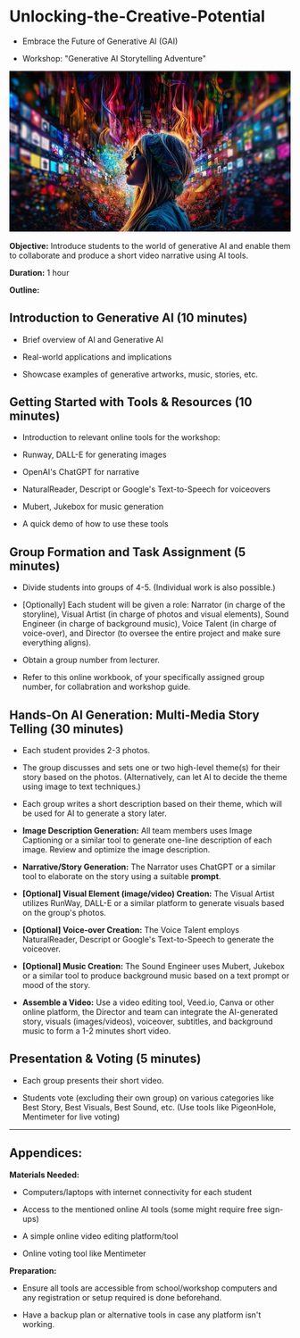 # Unlocking-the-Creative-Potential

- Embrace the Future of Generative AI (GAI)

- Workshop: "Generative AI Storytelling Adventure"

![](https://github.com/dd-consulting/Unlocking-the-Creative-Potential/blob/main/media/001.png)

**Objective:** Introduce students to the world of generative AI and enable them to collaborate and produce a short video narrative using AI tools.

**Duration:** 1 hour

**Outline:**

## **Introduction to Generative AI (10 minutes)**

- Brief overview of AI and Generative AI

- Real-world applications and implications

- Showcase examples of generative artworks, music, stories, etc.

## **Getting Started with Tools & Resources (10 minutes)**

- Introduction to relevant online tools for the workshop:
 - Runway, DALL-E for generating images
 - OpenAI's ChatGPT for narrative
 - NaturalReader, Descript or Google's Text-to-Speech for voiceovers
 - Mubert, Jukebox for music generation

- A quick demo of how to use these tools

## **Group Formation and Task Assignment (5 minutes)**

- Divide students into groups of 4-5. (Individual work is also possible.)

- [Optionally] Each student will be given a role: Narrator (in charge of the storyline), Visual Artist (in charge of photos and visual elements), Sound Engineer (in charge of background music), Voice Talent (in charge of voice-over), and Director (to oversee the entire project and make sure everything aligns).

- Obtain a group number from lecturer.

- Refer to this online workbook, of your specifically assigned group number, for collabration and workshop guide.

## **Hands-On AI Generation: Multi-Media Story Telling (30 minutes)**

- Each student provides 2-3 photos.

- The group discusses and sets one or two high-level theme(s) for their story based on the photos. (Alternatively, can let AI to decide the theme using image to text techniques.)

- Each group writes a short description based on their theme, which will be used for AI to generate a story later.

- **Image Description Generation:** All team members uses Image Captioning or a similar tool to generate one-line description of each image. Review and optimize the image description.

- **Narrative/Story Generation:** The Narrator uses ChatGPT or a similar tool to elaborate on the story using a suitable **prompt**.

- **[Optional] Visual Element (image/video) Creation:** The Visual Artist utilizes RunWay, DALL-E or a similar platform to generate visuals based on the group's photos.

- **[Optional] Voice-over Creation:** The Voice Talent employs NaturalReader, Descript or Google's Text-to-Speech to generate the voiceover.

- **[Optional] Music Creation:** The Sound Engineer uses Mubert, Jukebox or a similar tool to produce background music based on a text prompt or mood of the story.

- **Assemble a Video:** Use a video editing tool, Veed.io, Canva or other online platform, the Director and team can integrate the AI-generated story, visuals (images/videos), voiceover, subtitles, and background music to form a 1-2 minutes short video.

## **Presentation & Voting (5 minutes)**

- Each group presents their short video.

- Students vote (excluding their own group) on various categories like Best Story, Best Visuals, Best Sound, etc. (Use tools like PigeonHole, Mentimeter for live voting)

---

## Appendices:

**Materials Needed:**

- Computers/laptops with internet connectivity for each student

- Access to the mentioned online AI tools (some might require free sign-ups)

- A simple online video editing platform/tool

- Online voting tool like Mentimeter

**Preparation:**

- Ensure all tools are accessible from school/workshop computers and any registration or setup required is done beforehand.

- Have a backup plan or alternative tools in case any platform isn't working.

